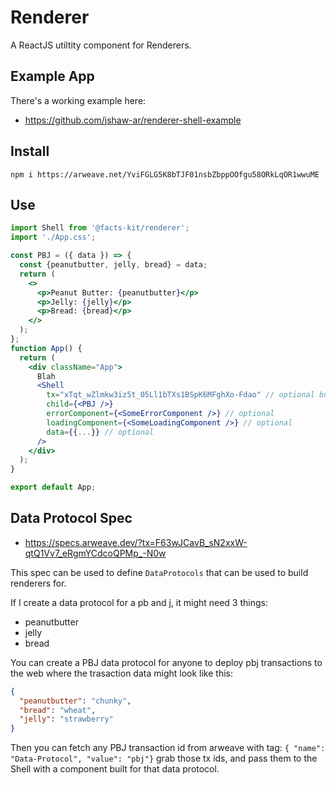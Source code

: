 # Renderer

A ReactJS utiltity component for Renderers.


## Example App

There's a working example here:

- https://github.com/jshaw-ar/renderer-shell-example

## Install

`npm i https://arweave.net/YviFGLG5K8bTJF01nsbZbppOOfgu58ORkLqOR1wwuME`

## Use

```jsx
import Shell from '@facts-kit/renderer';
import './App.css';

const PBJ = ({ data }) => {
  const {peanutbutter, jelly, bread} = data;
  return (
    <>
      <p>Peanut Butter: {peanutbutter}</p>
      <p>Jelly: {jelly}</p>
      <p>Bread: {bread}</p>
    </>
  );
};
function App() {
  return (
    <div className="App">
      Blah
      <Shell
        tx="xTqt_wZlmkw3iz5t_05Ll1bTXs1BSpK6MFghXo-Fdao" // optional but you need it if you dont pass data
        child={<PBJ />}
        errorComponent={<SomeErrorComponent />} // optional
        loadingComponent={<SomeLoadingComponent />} // optional
        data={{...}} // optional
      />
    </div>
  );
}

export default App;

```

## Data Protocol Spec

- https://specs.arweave.dev/?tx=F63wJCavB_sN2xxW-qtQ1Vv7_eRgmYCdcoQPMp_-N0w

This spec can be used to define `DataProtocols` that can be used to build renderers for.

If I create a data protocol for a pb and j, it might need 3 things:

- peanutbutter
- jelly
- bread

You can create a PBJ data protocol for anyone to deploy pbj transactions to the web where the trasaction data might look like this: 

```json
{
  "peanutbutter": "chunky",
  "bread": "wheat",
  "jelly": "strawberry"
}
```

Then you can fetch any PBJ transaction id from arweave with tag: `{ "name": "Data-Protocol", "value": "pbj"}` grab those tx ids, and pass them to the Shell with a component built for that data protocol.


